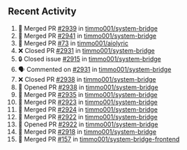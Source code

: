 ## Recent Activity

<!--START_SECTION:activity-->
1. 🎉 Merged PR [#2939](https://github.com/timmo001/system-bridge/pull/2939) in [timmo001/system-bridge](https://github.com/timmo001/system-bridge)
2. 🎉 Merged PR [#2941](https://github.com/timmo001/system-bridge/pull/2941) in [timmo001/system-bridge](https://github.com/timmo001/system-bridge)
3. 🎉 Merged PR [#73](https://github.com/timmo001/aiolyric/pull/73) in [timmo001/aiolyric](https://github.com/timmo001/aiolyric)
4. ❌ Closed PR [#2931](https://github.com/timmo001/system-bridge/pull/2931) in [timmo001/system-bridge](https://github.com/timmo001/system-bridge)
5. 🔒 Closed issue [#2915](https://github.com/timmo001/system-bridge/issues/2915) in [timmo001/system-bridge](https://github.com/timmo001/system-bridge)
6. 🗣 Commented on [#2931](https://github.com/timmo001/system-bridge/issues/2931) in [timmo001/system-bridge](https://github.com/timmo001/system-bridge)
7. ❌ Closed PR [#2938](https://github.com/timmo001/system-bridge/pull/2938) in [timmo001/system-bridge](https://github.com/timmo001/system-bridge)
8. 💪 Opened PR [#2938](https://github.com/timmo001/system-bridge/pull/2938) in [timmo001/system-bridge](https://github.com/timmo001/system-bridge)
9. 🎉 Merged PR [#2935](https://github.com/timmo001/system-bridge/pull/2935) in [timmo001/system-bridge](https://github.com/timmo001/system-bridge)
10. 🎉 Merged PR [#2923](https://github.com/timmo001/system-bridge/pull/2923) in [timmo001/system-bridge](https://github.com/timmo001/system-bridge)
11. 🎉 Merged PR [#2924](https://github.com/timmo001/system-bridge/pull/2924) in [timmo001/system-bridge](https://github.com/timmo001/system-bridge)
12. 🎉 Merged PR [#2922](https://github.com/timmo001/system-bridge/pull/2922) in [timmo001/system-bridge](https://github.com/timmo001/system-bridge)
13. 💪 Opened PR [#2922](https://github.com/timmo001/system-bridge/pull/2922) in [timmo001/system-bridge](https://github.com/timmo001/system-bridge)
14. 🎉 Merged PR [#2918](https://github.com/timmo001/system-bridge/pull/2918) in [timmo001/system-bridge](https://github.com/timmo001/system-bridge)
15. 🎉 Merged PR [#157](https://github.com/timmo001/system-bridge-frontend/pull/157) in [timmo001/system-bridge-frontend](https://github.com/timmo001/system-bridge-frontend)
<!--END_SECTION:activity-->
